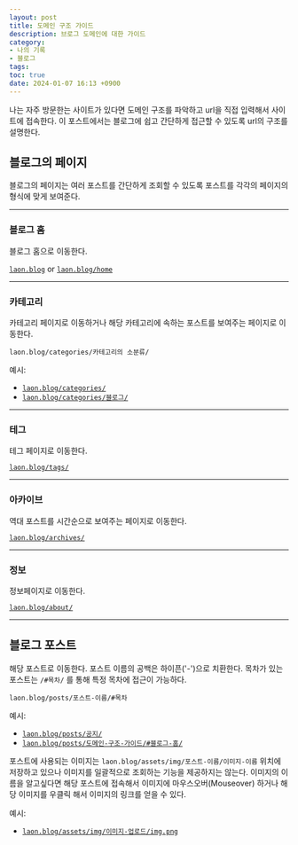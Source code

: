 ```yaml
---
layout: post
title: 도메인 구조 가이드
description: 브로그 도메인에 대한 가이드
category:
- 나의 기록
- 블로그
tags: 
toc: true
date: 2024-01-07 16:13 +0900
---
```

나는 자주 방문한는 사이트가 있다면 도메인 구조를 파악하고 url을 직접 입력해서 사이트에 접속한다. 이 포스트에서는 블로그에 쉽고 간단하게 접근할 수 있도록 url의 구조를 설명한다.

## 블로그의 페이지 
블로그의 페이지는 여러 포스트를 간단하게 조회할 수 있도록 포스트를 각각의 페이지의 형식에 맞게 보여준다. 

---
### 블로그 홈
블로그 홈으로 이동한다. 

 [`laon.blog`](https://laon.blog/) or [`laon.blog/home`](https://laon.blog/)

---
### 카테고리
카테고리 페이지로 이동하거나 해당 카테고리에 속하는 포스트를 보여주는 페이지로 이동한다. 

`laon.blog/categories/카테고리의 소분류/`

예시: 

- [`laon.blog/categories/`](https://laon.blog/categories/)
- [`laon.blog/categories/블로그/`](https://laon.blog/categories/블로그/)

---
### 테그
테그 페이지로 이동한다. 

[`laon.blog/tags/`](https://laon.blog/tags/)

---
### 아카이브
역대 포스트를 시간순으로 보여주는 페이지로 이동한다.

[`laon.blog/archives/`](https://laon.blog/archives/)

---
### 정보 
정보페이지로 이동한다.

[`laon.blog/about/`](https://laon.blog/about/)

---
## 블로그 포스트
해당 포스트로 이동한다. 포스트 이름의 공백은 하이픈(\'-\')으로 치환한다. 목차가 있는 포스트는 `/#목차/` 를 통해 특정 목차에 접근이 가능하다. 

`laon.blog/posts/포스트-이름/#목차`

예시: 

- [`laon.blog/posts/공지/`](https://laon.blog/posts/공지/)
- [`laon.blog/posts/도메인-구조-가이드/#블로그-홈/`](https://laon.blog/posts/도메인-구조-가이드/#블로그-홈)


포스트에 사용되는 이미지는 `laon.blog/assets/img/포스트-이름/이미지-이름` 위치에 저장하고 있으나 이미지를 일괄적으로 조회하는 기능을 제공하지는 않는다. 이미지의 이름을 알고싶다면 해당 포스트에 접속해서 이미지에 마우스오버(Mouseover) 하거나 해당 이미지를 우클릭 해서 이미지의 링크를 얻을 수 있다. 

예시:

- [`laon.blog/assets/img/이미지-업로드/img.png`](https://laon.blog/assets/img/이미지-업로드/img.png)